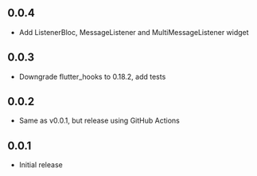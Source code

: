 ## 0.0.4

- Add ListenerBloc, MessageListener and MultiMessageListener widget

## 0.0.3

- Downgrade flutter_hooks to 0.18.2, add tests

## 0.0.2

- Same as v0.0.1, but release using GitHub Actions

## 0.0.1

- Initial release
